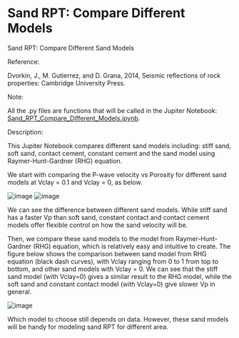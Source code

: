 # Sand RPT: Compare Different Models

Sand RPT: Compare Different Sand Models

Reference: 

Dvorkin, J., M. Gutierrez, and D. Grana, 2014, Seismic reflections of  rock properties: Cambridge University Press.

Note: 

All the .py files are functions that will be called in the Jupiter Notebook: [Sand_RPT_Compare_Different_Models.ipynb](/Sand_RPT_Compare_Different_Models.ipynb).

Description:

This Jupiter Notebook compares different sand models including: stiff sand, soft sand, contact cement, constant cement and the sand model using Raymer-Hunt-Gardner (RHG) equation. 

We start with comparing the P-wave velocity vs Porosity for different sand models at Vclay = 0.1 and Vclay = 0, as below.

![image](https://github.com/user-attachments/assets/a61ff148-3e9a-4a01-af20-c3c11e7ca745)
![image](https://github.com/user-attachments/assets/e1906f87-a213-4537-98a6-28884cae4e8f)

We can see the difference between different sand models. While stiff sand has a faster Vp than soft sand, constant contact and contact cement models offer flexible control on how the sand velocity will be.

Then, we compare these sand models to the model from Raymer-Hunt-Gardner (RHG) equation, which is relatively easy and intuitive to create. The figure below shows the comparison between sand model from RHG equation (black dash curves), with Vclay ranging from 0 to 1 from top to bottom, and other sand models with Vclay = 0. We can see that the stiff sand model (with Vclay=0) gives a similar result to the RHG model, while the soft sand and constant contact model (with Vclay=0) give slower Vp in general.

![image](https://github.com/user-attachments/assets/14079120-2e6a-40b1-a99d-fab6c013e8e1)

Which model to choose still depends on data. However, these sand models will be handy for modeling sand RPT for different area.

